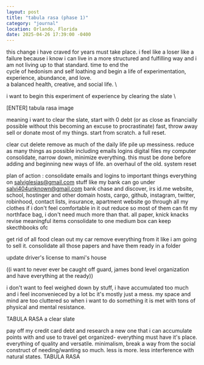 ```yaml
---
layout: post
title: "tabula rasa (phase 1)"
category: "journal"
location: Orlando, Florida
date: 2025-04-26 17:39:00 -0400
---
```


this change i have craved for years must take place. i feel like a loser like a failure because i know i can live in a
more structured and fulfilling way and i am not living up to that standard. time to end the \
cycle of hedonism and self loathing and begin a life of experimentation, experience, abundance, and love. \
a balanced health, creative, and social life. \

i want to begin this experiment of experience by clearing the slate \

[ENTER] tabula rasa image

meaning i want to clear the slate, start with 0 debt (or as close as financially possible without this becoming an
excuse to procrastinate) fast, throw away sell or donate most of my things. start from scratch. a full reset.

clear cut delete remove as much of the daily life pile up messiness. reduce as many things as possible including emails
logins digital files my computer consolidate, narrow down, minimize everything. this must be done before adding and
beginning new ways of life. an overhaul of the old. system reset

plan of action :
consolidate emails and logins to important things
    everything on salviglesias@gmail.com
    stuff like my bank can go under salvi404unknown@gmail.com
    bank chase and discover, irs id.me website, school, hostinger and other domain hosts, cargo, github, instagram, twitter, robinhood, contact lists, insurance, apartment website
go through all my clothes if i don't feel comfortable in it out reduce so most of them can fit my northface bag, i don't need much more than that.
all paper, knick knacks revise meaningful items consolidate to one medium box
can keep skecthbooks ofc 

get rid of all food
clean out my car remove everything from it like i am going to sell it. 
consolidate all those papers and have them ready in a folder

update driver's license to mami's house


((i want to never ever be caught off guard, james bond level organization and have everything at the ready))



i don't want to feel weighed down by stuff, i have accumulated too much and i feel inconvenieced by a lot bc it's mostly just a mess.
my space and mind are too cluttered so when i want to do something it is met with tons of physical and mental resistance.

TABULA RASA
a clear slate

pay off my credit card debt and research a new one that i can accumulate points with and use to travel
get organized- everything must have it's place. everything of quality and versatile. 
minimalism, break a way from the social construct of needing/wanting so much.
less is more.
less interference with natural states.
TABULA RASA



